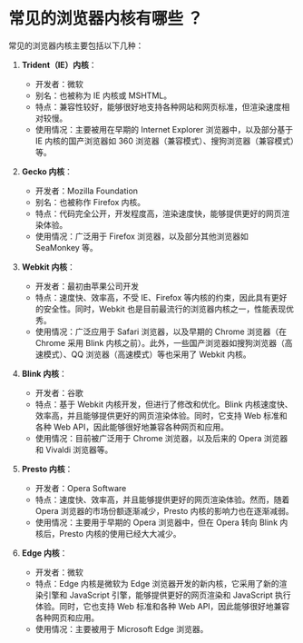 # 常见的浏览器内核有哪些 ？

常见的浏览器内核主要包括以下几种：

1. **Trident（IE）内核**：

   - 开发者：微软
   - 别名：也被称为 IE 内核或 MSHTML。
   - 特点：兼容性较好，能够很好地支持各种网站和网页标准，但渲染速度相对较慢。
   - 使用情况：主要被用在早期的 Internet Explorer 浏览器中，以及部分基于 IE 内核的国产浏览器如 360 浏览器（兼容模式）、搜狗浏览器（兼容模式）等。

2. **Gecko 内核**：

   - 开发者：Mozilla Foundation
   - 别名：也被称作 Firefox 内核。
   - 特点：代码完全公开，开发程度高，渲染速度快，能够提供更好的网页渲染体验。
   - 使用情况：广泛用于 Firefox 浏览器，以及部分其他浏览器如 SeaMonkey 等。

3. **Webkit 内核**：

   - 开发者：最初由苹果公司开发
   - 特点：速度快、效率高，不受 IE、Firefox 等内核的约束，因此具有更好的安全性。同时，Webkit 也是目前最流行的浏览器内核之一，性能表现优秀。
   - 使用情况：广泛应用于 Safari 浏览器，以及早期的 Chrome 浏览器（在 Chrome 采用 Blink 内核之前）。此外，一些国产浏览器如搜狗浏览器（高速模式）、QQ 浏览器（高速模式）等也采用了 Webkit 内核。

4. **Blink 内核**：

   - 开发者：谷歌
   - 特点：基于 Webkit 内核开发，但进行了修改和优化。Blink 内核速度快、效率高，并且能够提供更好的网页渲染体验。同时，它支持 Web 标准和各种 Web API，因此能够很好地兼容各种网页和应用。
   - 使用情况：目前被广泛用于 Chrome 浏览器，以及后来的 Opera 浏览器和 Vivaldi 浏览器等。

5. **Presto 内核**：

   - 开发者：Opera Software
   - 特点：速度快、效率高，并且能够提供更好的网页渲染体验。然而，随着 Opera 浏览器的市场份额逐渐减少，Presto 内核的影响力也在逐渐减弱。
   - 使用情况：主要用于早期的 Opera 浏览器中，但在 Opera 转向 Blink 内核后，Presto 内核的使用已经大大减少。

6. **Edge 内核**：
   - 开发者：微软
   - 特点：Edge 内核是微软为 Edge 浏览器开发的新内核，它采用了新的渲染引擎和 JavaScript 引擎，能够提供更好的网页渲染和 JavaScript 执行体验。同时，它也支持 Web 标准和各种 Web API，因此能够很好地兼容各种网页和应用。
   - 使用情况：主要被用于 Microsoft Edge 浏览器。
